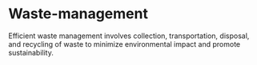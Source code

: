 # Waste-management
 Efficient waste management involves collection, transportation, disposal, and recycling of waste to minimize environmental impact and promote sustainability.
